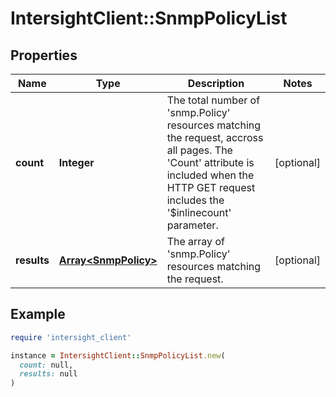 # IntersightClient::SnmpPolicyList

## Properties

| Name | Type | Description | Notes |
| ---- | ---- | ----------- | ----- |
| **count** | **Integer** | The total number of &#39;snmp.Policy&#39; resources matching the request, accross all pages. The &#39;Count&#39; attribute is included when the HTTP GET request includes the &#39;$inlinecount&#39; parameter. | [optional] |
| **results** | [**Array&lt;SnmpPolicy&gt;**](SnmpPolicy.md) | The array of &#39;snmp.Policy&#39; resources matching the request. | [optional] |

## Example

```ruby
require 'intersight_client'

instance = IntersightClient::SnmpPolicyList.new(
  count: null,
  results: null
)
```

